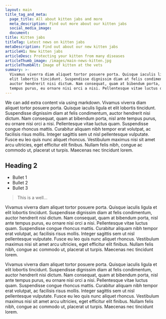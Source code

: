 ```yaml
---
layout: main
title_tag_and_meta:
  page_title: All about kitten jabs and more
  meta_description: Find out more about our kitten jabs
  social_media_image:
  document:
title: Kitten jabs
titleTag: Latest news on kitten jabs
metaDescription: Find out about our new kitten jabs
articleH1: New kitten jabs
articleDesc: Protecting your kitten from many diseases
articleThumb_image: /images/main-news-kitten.jpg
articleThumbAlt: Image of kitten at the vets
summary: >-
  Vivamus viverra diam aliquet tortor posuere porta. Quisque iaculis ligula et
  elit lobortis tincidunt. Suspendisse dignissim diam at felis condimentum,
  auctor hendrerit nisi dictum. Nam consequat, quam at bibendum porta, nisl ante
  tempus purus, eu ornare nisi orci a nisi. Pellentesque vitae luctus qu...
---
```


We can add extra content via using markdown. Vivamus viverra diam aliquet tortor posuere porta. Quisque iaculis ligula et elit lobortis tincidunt. Suspendisse dignissim diam at felis condimentum, auctor hendrerit nisi dictum. Nam consequat, quam at bibendum porta, nisl ante tempus purus, eu ornare nisi orci a nisi. Pellentesque vitae luctus quam. Suspendisse congue rhoncus mattis. Curabitur aliquam nibh tempor erat volutpat, ac facilisis risus mollis. Integer sagittis sem ut nisl pellentesque vulputate. Fusce eu leo quis nunc aliquet rhoncus. Vestibulum maximus nisi sit amet arcu ultricies, eget efficitur elit finibus. Nullam felis nibh, congue ac commodo ut, placerat ut turpis. Maecenas nec tincidunt lorem.

## Heading 2

* Bullet 1
* Bullet 2
* Bullet 3

> This is a well…

Vivamus viverra diam aliquet tortor posuere porta. Quisque iaculis ligula et elit lobortis tincidunt. Suspendisse dignissim diam at felis condimentum, auctor hendrerit nisi dictum. Nam consequat, quam at bibendum porta, nisl ante tempus purus, eu ornare nisi orci a nisi. Pellentesque vitae luctus quam. Suspendisse congue rhoncus mattis. Curabitur aliquam nibh tempor erat volutpat, ac facilisis risus mollis. Integer sagittis sem ut nisl pellentesque vulputate. Fusce eu leo quis nunc aliquet rhoncus. Vestibulum maximus nisi sit amet arcu ultricies, eget efficitur elit finibus. Nullam felis nibh, congue ac commodo ut, placerat ut turpis. Maecenas nec tincidunt lorem.

Vivamus viverra diam aliquet tortor posuere porta. Quisque iaculis ligula et elit lobortis tincidunt. Suspendisse dignissim diam at felis condimentum, auctor hendrerit nisi dictum. Nam consequat, quam at bibendum porta, nisl ante tempus purus, eu ornare nisi orci a nisi. Pellentesque vitae luctus quam. Suspendisse congue rhoncus mattis. Curabitur aliquam nibh tempor erat volutpat, ac facilisis risus mollis. Integer sagittis sem ut nisl pellentesque vulputate. Fusce eu leo quis nunc aliquet rhoncus. Vestibulum maximus nisi sit amet arcu ultricies, eget efficitur elit finibus. Nullam felis nibh, congue ac commodo ut, placerat ut turpis. Maecenas nec tincidunt lorem.